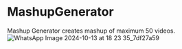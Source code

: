 # MashupGenerator
Mashup Generator creates mashup of maximum 50 videos. 
![WhatsApp Image 2024-10-13 at 18 23 35_7df27a59](https://github.com/user-attachments/assets/e0b30669-d0a6-4208-9a04-fbfce1770078)
